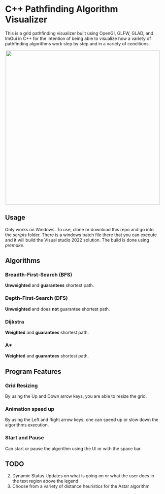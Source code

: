 # C++ Pathfinding Algorithm Visualizer
This is a grid pathfinding visualizer built using OpenGl, GLFW, GLAD, and ImGui in C++ for the intention of being able to visualize how a variety of pathfinding algorithms work step by step and in a variety of conditions.

<p align= "center">
<img src="AlgoVisAnimation.gif" width="500" height="500" />
</p>

## Usage
Only works on Windows. To use, clone or download this repo and go into the *scripts* folder.
There is a windows batch file there that you can execute and it will build the Visual studio 2022 solution.
The build is done using *premake*.
## Algorithms
### Breadth-First-Search (BFS)
**Unweighted** and **guarantees** shortest path.
### Depth-First-Search (DFS)
**Unweighted** and does **not** guarantee shortest path.
### Dijkstra
**Weighted** and **guarantees** shortest path.
### A*
**Weighted** and **guarantees** shortest path.
## Program Features
### Grid Resizing
By using the Up and Down arrow keys, you are able to resize the grid.
### Animation speed up
By using the Left and Right arrow keys, one can speed up or slow down the algorithms execution.
### Start and Pause
Can start or pause the algorithm using the UI or with the space bar. 
## TODO
2. Dynamic Status Updates on what is going on or what the user does in the text region above the legend
3. Choose from a variety of distance heuristics for the Astar algorithm
